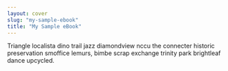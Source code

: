 ```yaml
---
layout: cover
slug: "my-sample-ebook"
title: "My Sample eBook"
---
```


Triangle localista dino trail jazz diamondview nccu the connecter historic preservation smoffice lemurs, bimbe scrap exchange trinity park brightleaf dance upcycled.
